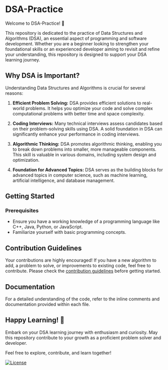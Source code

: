 # DSA-Practice

Welcome to DSA-Practice! 🚀

This repository is dedicated to the practice of Data Structures and Algorithms (DSA), an essential aspect of programming and software development. Whether you are a beginner looking to strengthen your foundational skills or an experienced developer aiming to revisit and refine your understanding, this repository is designed to support your DSA learning journey.

## Why DSA is Important?

Understanding Data Structures and Algorithms is crucial for several reasons:

1. **Efficient Problem Solving:** DSA provides efficient solutions to real-world problems. It helps you optimize your code and solve complex computational problems with better time and space complexity.

2. **Coding Interviews:** Many technical interviews assess candidates based on their problem-solving skills using DSA. A solid foundation in DSA can significantly enhance your performance in coding interviews.

3. **Algorithmic Thinking:** DSA promotes algorithmic thinking, enabling you to break down problems into smaller, more manageable components. This skill is valuable in various domains, including system design and optimization.

4. **Foundation for Advanced Topics:** DSA serves as the building blocks for advanced topics in computer science, such as machine learning, artificial intelligence, and database management.

## Getting Started

### Prerequisites

- Ensure you have a working knowledge of a programming language like C++, Java, Python, or JavaScript.
- Familiarize yourself with basic programming concepts.

## Contribution Guidelines

Your contributions are highly encouraged! If you have a new algorithm to add, a problem to solve, or improvements to existing code, feel free to contribute. Please check the [contribution guidelines](CONTRIBUTING.md) before getting started.

## Documentation

For a detailed understanding of the code, refer to the inline comments and documentation provided within each file.

## Happy Learning! 🌟

Embark on your DSA learning journey with enthusiasm and curiosity. May this repository contribute to your growth as a proficient problem solver and developer.

Feel free to explore, contribute, and learn together!

[![License](https://img.shields.io/badge/License-MIT-blue.svg)](LICENSE)
